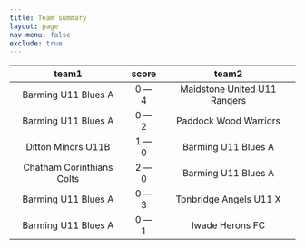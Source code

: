 ```yaml
---
title: Team summary
layout: page
nav-menu: false
exclude: true
---
```




|           team1           |    score    |            team2             |
|:-------------------------:|:-----------:|:----------------------------:|
|    Barming U11 Blues A    | 0 &mdash; 4 | Maidstone United U11 Rangers |
|    Barming U11 Blues A    | 0 &mdash; 2 |    Paddock Wood Warriors     |
|    Ditton Minors U11B     | 1 &mdash; 0 |     Barming U11 Blues A      |
| Chatham Corinthians Colts | 2 &mdash; 0 |     Barming U11 Blues A      |
|    Barming U11 Blues A    | 0 &mdash; 3 |    Tonbridge Angels U11 X    |
|    Barming U11 Blues A    | 0 &mdash; 1 |       Iwade Herons FC        |

 <br /><br /><br />